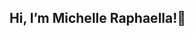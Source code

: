 <h2>Hi, I’m Michelle Raphaella!👋</h2>

<!---
michelleraphaella/michelleraphaella is a ✨ special ✨ repository because its `README.md` (this file) appears on your GitHub profile.
You can click the Preview link to take a look at your changes.
--->
